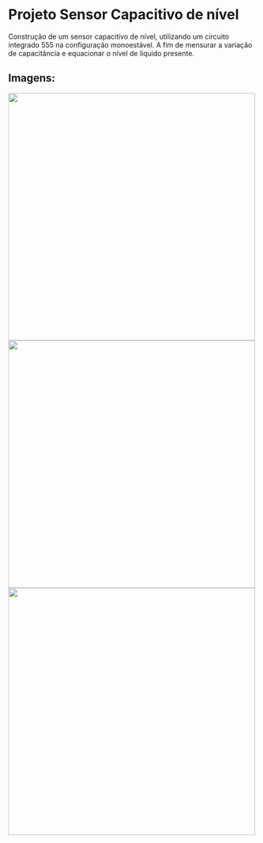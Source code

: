 # Projeto Sensor Capacitivo de nível
Construção de um sensor capacitivo de nível, utilizando um circuito integrado 555 na configuração monoestável. A fim de mensurar a variação de capacitância e equacionar o nível de líquido presente.

## Imagens:
  <img src="https://i.postimg.cc/KzJ4tTNX/Captura-de-tela-2025-06-02-161449.png" width="500" />
  <img src="https://i.ibb.co/8gQjgqzF/Captura-de-tela-2025-06-02-161504.png" width="500" />
  <img src="https://i.postimg.cc/NMmFPVBc/Captura-de-tela-2025-06-02-161710.png" width="500" />
